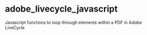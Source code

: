 # adobe_livecycle_javascript
Javascript functions to loop through elements within a PDF in Adobe LiveCycle
